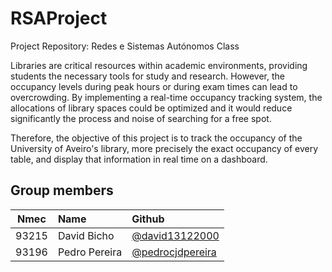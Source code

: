 # RSAProject
Project Repository: Redes e Sistemas Autónomos Class

Libraries are critical resources within academic environments, providing students the necessary tools for study and research. However, the occupancy levels during peak hours or during exam times can lead to overcrowding. By implementing a real-time occupancy tracking system, the allocations of library spaces could be optimized and it would reduce significantly the process and noise of searching for a free spot. 

Therefore, the objective of this project is to track the occupancy of the University of Aveiro's library, more precisely the exact occupancy of every table, and display that information in real time on a dashboard.

## Group members
| Nmec | Name | Github |
| :--: | :--- | :----- |
| 93215 | David Bicho | [@david13122000](https://github.com/david13122000) |
| 93196 | Pedro Pereira | [@pedrocjdpereira](https://github.com/pedrocjdpereira) |
